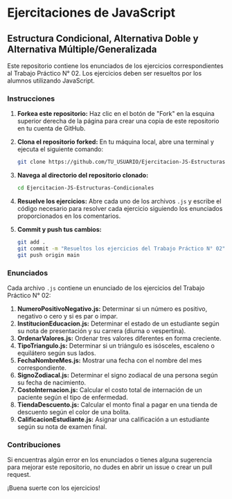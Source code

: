 # Ejercitaciones de JavaScript

## Estructura Condicional, Alternativa Doble y Alternativa Múltiple/Generalizada

Este repositorio contiene los enunciados de los ejercicios correspondientes al Trabajo Práctico N° 02. Los ejercicios deben ser resueltos por los alumnos utilizando JavaScript.

### Instrucciones

1. **Forkea este repositorio:** Haz clic en el botón de "Fork" en la esquina superior derecha de la página para crear una copia de este repositorio en tu cuenta de GitHub.
2. **Clona el repositorio forked:** En tu máquina local, abre una terminal y ejecuta el siguiente comando:

   ```bash
   git clone https://github.com/TU_USUARIO/Ejercitacion-JS-Estructuras-Condicionales.git
   ```

3. **Navega al directorio del repositorio clonado:**

   ```bash
   cd Ejercitacion-JS-Estructuras-Condicionales
   ```

4. **Resuelve los ejercicios:** Abre cada uno de los archivos `.js` y escribe el código necesario para resolver cada ejercicio siguiendo los enunciados proporcionados en los comentarios.

5. **Commit y push tus cambios:**

   ```bash
   git add .
   git commit -m "Resueltos los ejercicios del Trabajo Práctico N° 02"
   git push origin main
   ```

### Enunciados

Cada archivo `.js` contiene un enunciado de los ejercicios del Trabajo Práctico N° 02:

1. **NumeroPositivoNegativo.js:** Determinar si un número es positivo, negativo o cero y si es par o impar.
2. **InstitucionEducacion.js:** Determinar el estado de un estudiante según su nota de presentación y su carrera (diurna o vespertina).
3. **OrdenarValores.js:** Ordenar tres valores diferentes en forma creciente.
4. **TipoTriangulo.js:** Determinar si un triángulo es isósceles, escaleno o equilátero según sus lados.
5. **FechaNombreMes.js:** Mostrar una fecha con el nombre del mes correspondiente.
6. **SignoZodiacal.js:** Determinar el signo zodiacal de una persona según su fecha de nacimiento.
7. **CostoInternacion.js:** Calcular el costo total de internación de un paciente según el tipo de enfermedad.
8. **TiendaDescuento.js:** Calcular el monto final a pagar en una tienda de descuento según el color de una bolita.
9. **CalificacionEstudiante.js:** Asignar una calificación a un estudiante según su nota de examen final.

### Contribuciones

Si encuentras algún error en los enunciados o tienes alguna sugerencia para mejorar este repositorio, no dudes en abrir un issue o crear un pull request.

¡Buena suerte con los ejercicios!

